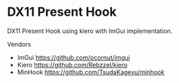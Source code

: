 # DX11 Present Hook
DX11 Present Hook using kiero with ImGui implementation.

Vendors
- ImGui https://github.com/ocornut/imgui
- Kiero https://github.com/Rebzzel/kiero
- MinHook https://github.com/TsudaKageyu/minhook
